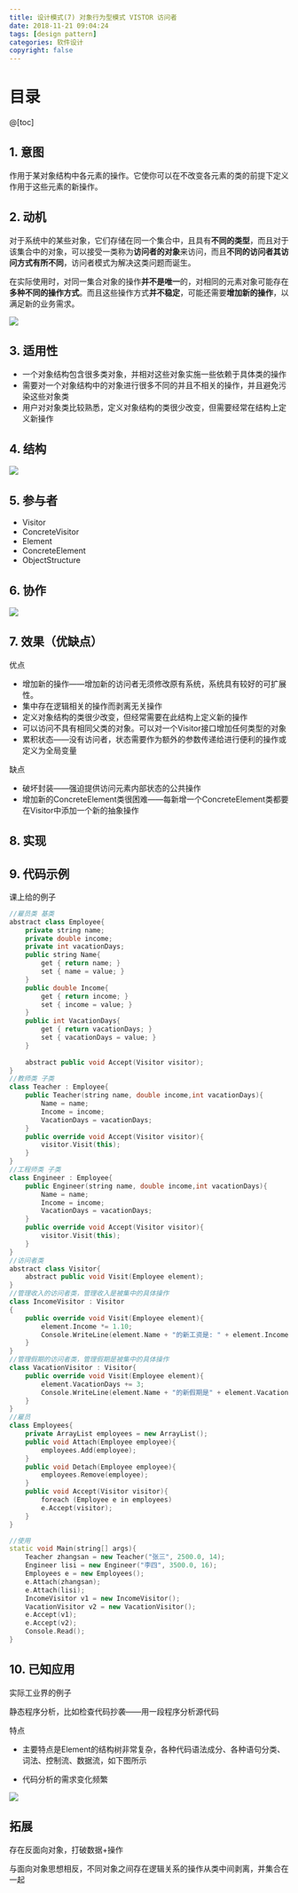 ```yaml
---
title: 设计模式(7) 对象行为型模式 VISTOR 访问者
date: 2018-11-21 09:04:24
tags: [design pattern]
categories: 软件设计
copyright: false
---
```


# 目录

@[toc]



## 1. 意图

作用于某对象结构中各元素的操作。它使你可以在不改变各元素的类的前提下定义作用于这些元素的新操作。



## 2. 动机

对于系统中的某些对象，它们存储在同一个集合中，且具有**不同的类型**，而且对于该集合中的对象，可以接受一类称为**访问者的对象**来访问，而且**不同的访问者其访问方式有所不同**，访问者模式为解决这类问题而诞生。

在实际使用时，对同一集合对象的操作**并不是唯一**的，对相同的元素对象可能存在**多种不同的操作方式**。而且这些操作方式**并不稳定**，可能还需要**增加新的操作**，以满足新的业务需求。

![](https://raw.githubusercontent.com/ShortPupil/ShortPupil.github.io/hexo/source/_posts/pictures/visitor_2.png)



## 3. 适用性

- 一个对象结构包含很多类对象，并相对这些对象实施一些依赖于具体类的操作
- 需要对一个对象结构中的对象进行很多不同的并且不相关的操作，并且避免污染这些对象类
- 用户对对象类比较熟悉，定义对象结构的类很少改变，但需要经常在结构上定义新操作



## 4. 结构

![](https://raw.githubusercontent.com/ShortPupil/ShortPupil.github.io/hexo/source/_posts/pictures/visitor_1.png)



## 5. 参与者

- Visitor
- ConcreteVisitor
- Element
- ConcreteElement
- ObjectStructure



## 6. 协作

![](https://raw.githubusercontent.com/ShortPupil/ShortPupil.github.io/hexo/source/_posts/pictures/visitor_3.png)



## 7. 效果（优缺点）

优点

- 增加新的操作——增加新的访问者无须修改原有系统，系统具有较好的可扩展性。
- 集中存在逻辑相关的操作而剥离无关操作
- 定义对象结构的类很少改变，但经常需要在此结构上定义新的操作
- 可以访问不具有相同父类的对象。可以对一个Visitor接口增加任何类型的对象
- 累积状态——没有访问者，状态需要作为额外的参数传递给进行便利的操作或定义为全局变量

缺点

- 破坏封装——强迫提供访问元素内部状态的公共操作
- 增加新的ConcreteElement类很困难——每新增一个ConcreteElement类都要在Visitor中添加一个新的抽象操作



## 8. 实现





## 9. 代码示例

课上给的例子

```c++
//雇员类 基类
abstract class Employee{
	private string name;
	private double income;
	private int vacationDays;
	public string Name{
		get { return name; }
		set { name = value; }
	}
	public double Income{
		get { return income; }
		set { income = value; }
	}
	public int VacationDays{
		get { return vacationDays; }
		set { vacationDays = value; }
	}
    
	abstract public void Accept(Visitor visitor);
}
//教师类 子类
class Teacher : Employee{
	public Teacher(string name, double income,int vacationDays){
		Name = name;
		Income = income;
		VacationDays = vacationDays;
	}
	public override void Accept(Visitor visitor){
		visitor.Visit(this);
	}
}
//工程师类 子类
class Engineer : Employee{
	public Engineer(string name, double income,int vacationDays){
		Name = name;
		Income = income;
		VacationDays = vacationDays;
	}
	public override void Accept(Visitor visitor){
		visitor.Visit(this);
	}
}
//访问者类
abstract class Visitor{
	abstract public void Visit(Employee element);
}
//管理收入的访问者类，管理收入是被集中的具体操作
class IncomeVisitor : Visitor
{
	public override void Visit(Employee element){
		element.Income *= 1.10;
		Console.WriteLine(element.Name + "的新工资是: " + element.Income);
	}
}
//管理假期的访问者类，管理假期是被集中的具体操作
class VacationVisitor : Visitor{
	public override void Visit(Employee element){
		element.VacationDays += 3;
		Console.WriteLine(element.Name + "的新假期是" + element.VacationDays);
	}
}
//雇员
class Employees{
	private ArrayList employees = new ArrayList();
	public void Attach(Employee employee){
		employees.Add(employee);
	}
	public void Detach(Employee employee){
		employees.Remove(employee);
	}
	public void Accept(Visitor visitor){
		foreach (Employee e in employees)
		e.Accept(visitor);
	}
}

//使用
static void Main(string[] args){
	Teacher zhangsan = new Teacher("张三", 2500.0, 14);
	Engineer lisi = new Engineer("李四", 3500.0, 16);
	Employees e = new Employees();
	e.Attach(zhangsan);
	e.Attach(lisi);
	IncomeVisitor v1 = new IncomeVisitor();
	VacationVisitor v2 = new VacationVisitor();
	e.Accept(v1);
	e.Accept(v2);
	Console.Read();
}
```



## 10. 已知应用

实际工业界的例子

静态程序分析，比如检查代码抄袭——用一段程序分析源代码

特点

- 主要特点是Element的结构树非常复杂，各种代码语法成分、各种语句分类、词法、控制流、数据流，如下图所示

- 代码分析的需求变化频繁

![](https://raw.githubusercontent.com/ShortPupil/ShortPupil.github.io/hexo/source/_posts/pictures/抽象语法树.png)



## 拓展

存在反面向对象，打破数据+操作 

与面向对象思想相反，不同对象之间存在逻辑关系的操作从类中间剥离，并集合在一起


